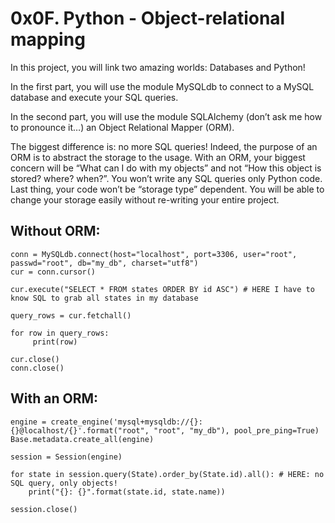 
# 0x0F. Python - Object-relational mapping

In this project, you will link two amazing worlds: Databases and Python!

In the first part, you will use the module MySQLdb to connect to a MySQL database and execute your SQL queries.

In the second part, you will use the module SQLAlchemy (don’t ask me how to pronounce it…) an Object Relational Mapper (ORM).

The biggest difference is: no more SQL queries! Indeed, the purpose of an ORM is to abstract the storage to the usage. With an ORM, your biggest concern will be “What can I do with my objects” and not “How this object is stored? where? when?”. You won’t write any SQL queries only Python code. Last thing, your code won’t be “storage type” dependent. You will be able to change your storage easily without re-writing your entire project.

## Without ORM:

    conn = MySQLdb.connect(host="localhost", port=3306, user="root", passwd="root", db="my_db", charset="utf8")
    cur = conn.cursor()
 
    cur.execute("SELECT * FROM states ORDER BY id ASC") # HERE I have to know SQL to grab all states in my database
    
    query_rows = cur.fetchall()
    
    for row in query_rows:
         print(row)
     
    cur.close()
    conn.close()


## With an ORM:

    engine = create_engine('mysql+mysqldb://{}:{}@localhost/{}'.format("root", "root", "my_db"), pool_pre_ping=True)
    Base.metadata.create_all(engine)
    
    session = Session(engine)
    
    for state in session.query(State).order_by(State.id).all(): # HERE: no SQL query, only objects!
        print("{}: {}".format(state.id, state.name))
        
    session.close()
